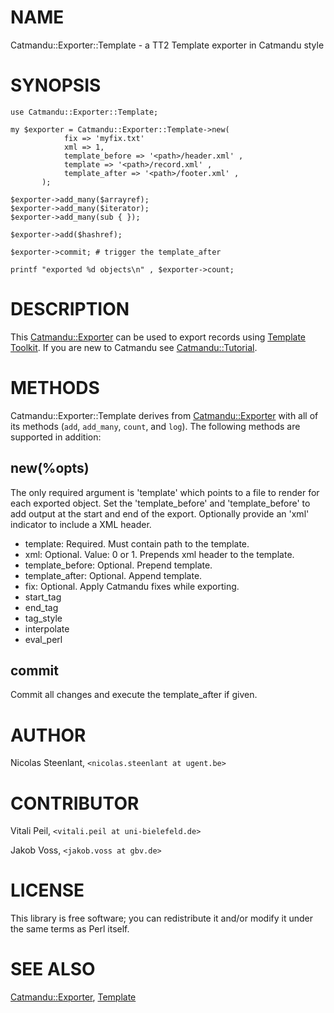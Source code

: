 # NAME

Catmandu::Exporter::Template - a TT2 Template exporter in Catmandu style



# SYNOPSIS

    use Catmandu::Exporter::Template;

    my $exporter = Catmandu::Exporter::Template->new(
                fix => 'myfix.txt'
                xml => 1,
                template_before => '<path>/header.xml' ,
                template => '<path>/record.xml' ,
                template_after => '<path>/footer.xml' ,
           );

    $exporter->add_many($arrayref);
    $exporter->add_many($iterator);
    $exporter->add_many(sub { });

    $exporter->add($hashref);

    $exporter->commit; # trigger the template_after

    printf "exported %d objects\n" , $exporter->count;

# DESCRIPTION

This [Catmandu::Exporter](https://metacpan.org/pod/Catmandu::Exporter) can be used to export records using
[Template Toolkit](https://metacpan.org/pod/Template::Manual). If you are new to Catmandu 
see [Catmandu::Tutorial](https://metacpan.org/pod/Catmandu::Tutorial).

# METHODS

Catmandu::Exporter::Template derives from [Catmandu::Exporter](https://metacpan.org/pod/Catmandu::Exporter) with all of its
methods (`add`, `add_many`, `count`, and `log`). The following methods are
supported in addition:

## new(%opts)

The only required argument is 'template' which points to a file to render for
each exported object. Set the 'template\_before' and 'template\_before' to add
output at the start and end of the export.  Optionally provide an 'xml'
indicator to include a XML header. 

- template: Required. Must contain path to the template.
- xml: Optional. Value: 0 or 1. Prepends xml header to the template.
- template\_before: Optional. Prepend template.
- template\_after: Optional. Append template.
- fix: Optional. Apply Catmandu fixes while exporting.
- start\_tag
- end\_tag
- tag\_style
- interpolate
- eval\_perl

## commit

Commit all changes and execute the template\_after if given.

# AUTHOR

Nicolas Steenlant, `<nicolas.steenlant at ugent.be>`

# CONTRIBUTOR

Vitali Peil, `<vitali.peil at uni-bielefeld.de>`

Jakob Voss, `<jakob.voss at gbv.de>`

# LICENSE

This library is free software; you can redistribute it and/or modify
it under the same terms as Perl itself.

# SEE ALSO

[Catmandu::Exporter](https://metacpan.org/pod/Catmandu::Exporter), [Template](https://metacpan.org/pod/Template)
